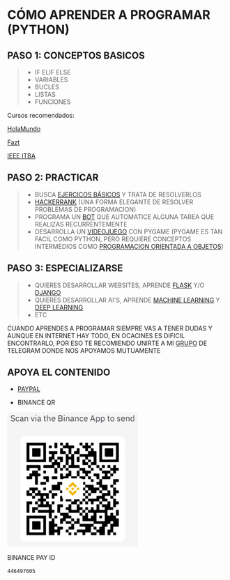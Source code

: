 # CÓMO APRENDER A PROGRAMAR (PYTHON)
## PASO 1: CONCEPTOS BASICOS
>- IF ELIF ELSE
>- VARIABLES
>- BUCLES
>- LISTAS
>- FUNCIONES

Cursos recomendados:

[HolaMundo](https://www.youtube.com/watch?v=tQZy0U8s9LY&t=2s)

[Fazt](https://www.youtube.com/watch?v=chPhlsHoEPo&t=1s)

[IEEE ITBA](https://colab.research.google.com/drive/1HF2JwuaXPRLjHqmWEyuQdSY8JaEwY12c)

##  PASO 2: PRACTICAR
>- BUSCA [EJERCICOS BÁSICOS](https://pythondiario.com/2013/05/ejercicios-en-python-parte-1.html) Y TRATA DE RESOLVERLOS
>- [HACKERRANK](https://www.hackerrank.com/) (UNA FORMA ELEGANTE DE RESOLVER PROBLEMAS DE PROGRAMACION)
>- PROGRAMA UN [BOT](https://www.youtube.com/watch?v=rl0IvcdTUqI&t=82s) QUE AUTOMATICE ALGUNA TAREA QUE REALIZAS RECURRENTEMENTE
>- DESARROLLA UN [VIDEOJUEGO](https://www.youtube.com/watch?v=jrUJ8EsnctI) CON PYGAME (PYGAME ES TAN FACIL COMO PYTHON, PERO REQUIERE CONCEPTOS INTERMEDIOS COMO [PROGRAMACION ORIENTADA A OBJETOS](https://www.youtube.com/watch?v=pYucmbJ-93w&list=PLVzwufPir356z6MI_zp7w7Cg_t7QT20As))
##  PASO 3: ESPECIALIZARSE
>- QUIERES DESARROLLAR WEBSITES, APRENDE [FLASK](https://www.youtube.com/watch?v=fxavwHPJ36o&t=249s) Y/O [DJANGO](https://www.youtube.com/watch?v=T1intZyhXDU)
>- QUIERES DESARROLLAR AI'S, APRENDE [MACHINE LEARNING](https://www.youtube.com/watch?v=lomJnbN5Wnk&list=PLat2DtY8K7YWG4QxUruT1IB_sHumOr1Si) Y [DEEP LEARNING](https://www.youtube.com/watch?v=ftlqZwb33SE&list=PLWzLQn_hxe6ZlC9-YMt3nN0Eo-ZpOJuXd)
>- ETC



CUANDO APRENDES A PROGRAMAR SIEMPRE VAS A TENER DUDAS Y AUNQUE EN INTERNET HAY TODO, EN OCACINES ES DIFICIL ENCONTRARLO, POR ESO TE RECOMIENDO UNIRTE A MI [GRUPO](https://t.me/pythonprogramming2gr) DE TELEGRAM DONDE NOS APOYAMOS MUTUAMENTE 
   
      

## APOYA EL CONTENIDO
- [PAYPAL](https://www.paypal.me/GABRIELpython)

- BINANCE 
QR

<img src="https://github.com/Gabriel-prog3/IMAGES/blob/main/BinancePayQR.png" alt="drawing" width="300"/>

BINANCE PAY ID 
```
446497605
```








